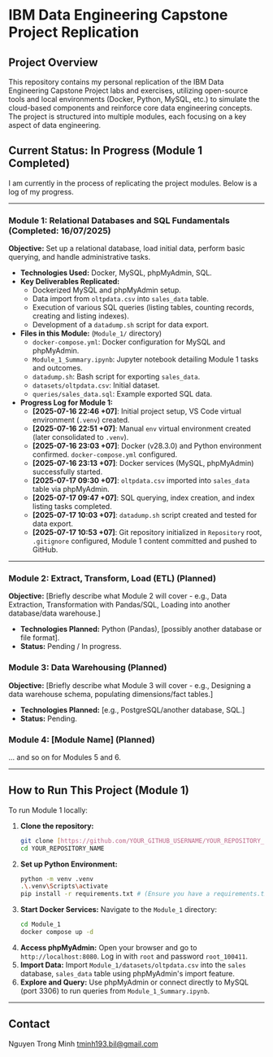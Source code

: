 # IBM Data Engineering Capstone Project Replication

## Project Overview
This repository contains my personal replication of the IBM Data Engineering Capstone Project labs and exercises, utilizing open-source tools and local environments (Docker, Python, MySQL, etc.) to simulate the cloud-based components and reinforce core data engineering concepts. The project is structured into multiple modules, each focusing on a key aspect of data engineering.

## Current Status: In Progress (Module 1 Completed)

I am currently in the process of replicating the project modules. Below is a log of my progress.

---

### Module 1: Relational Databases and SQL Fundamentals (Completed: 16/07/2025)
**Objective:** Set up a relational database, load initial data, perform basic querying, and handle administrative tasks.
* **Technologies Used:** Docker, MySQL, phpMyAdmin, SQL.
* **Key Deliverables Replicated:**
    * Dockerized MySQL and phpMyAdmin setup.
    * Data import from `oltpdata.csv` into `sales_data` table.
    * Execution of various SQL queries (listing tables, counting records, creating and listing indexes).
    * Development of a `datadump.sh` script for data export.
* **Files in this Module:** (`Module_1/` directory)
    * `docker-compose.yml`: Docker configuration for MySQL and phpMyAdmin.
    * `Module_1_Summary.ipynb`: Jupyter notebook detailing Module 1 tasks and outcomes.
    * `datadump.sh`: Bash script for exporting `sales_data`.
    * `datasets/oltpdata.csv`: Initial dataset.
    * `queries/sales_data.sql`: Example exported SQL data.
* **Progress Log for Module 1:**
    * **[2025-07-16 22:46 +07]**: Initial project setup, VS Code virtual environment (`.venv`) created.
    * **[2025-07-16 22:51 +07]**: Manual `env` virtual environment created (later consolidated to `.venv`).
    * **[2025-07-16 23:03 +07]**: Docker (v28.3.0) and Python environment confirmed. `docker-compose.yml` configured.
    * **[2025-07-16 23:13 +07]**: Docker services (MySQL, phpMyAdmin) successfully started.
    * **[2025-07-17 09:30 +07]**: `oltpdata.csv` imported into `sales_data` table via phpMyAdmin.
    * **[2025-07-17 09:47 +07]**: SQL querying, index creation, and index listing tasks completed.
    * **[2025-07-17 10:03 +07]**: `datadump.sh` script created and tested for data export.
    * **[2025-07-17 10:53 +07]**: Git repository initialized in `Repository` root, `.gitignore` configured, Module 1 content committed and pushed to GitHub.

---

### Module 2: Extract, Transform, Load (ETL) (Planned)
**Objective:** [Briefly describe what Module 2 will cover - e.g., Data Extraction, Transformation with Pandas/SQL, Loading into another database/data warehouse.]
* **Technologies Planned:** Python (Pandas), [possibly another database or file format].
* **Status:** Pending / In progress.

### Module 3: Data Warehousing (Planned)
**Objective:** [Briefly describe what Module 3 will cover - e.g., Designing a data warehouse schema, populating dimensions/fact tables.]
* **Technologies Planned:** [e.g., PostgreSQL/another database, SQL.]
* **Status:** Pending.

### Module 4: [Module Name] (Planned)
... and so on for Modules 5 and 6.

---

## How to Run This Project (Module 1)
To run Module 1 locally:
1.  **Clone the repository:**
    ```bash
    git clone [https://github.com/YOUR_GITHUB_USERNAME/YOUR_REPOSITORY_NAME.git](https://github.com/EntityEbisu/IBM-Data-Engineering-Capstone-Project.git)
    cd YOUR_REPOSITORY_NAME
    ```
2.  **Set up Python Environment:**
    ```bash
    python -m venv .venv
    .\.venv\Scripts\activate
    pip install -r requirements.txt # (Ensure you have a requirements.txt if needed for future modules)
    ```
3.  **Start Docker Services:**
    Navigate to the `Module_1` directory:
    ```bash
    cd Module_1
    docker compose up -d
    ```
4.  **Access phpMyAdmin:** Open your browser and go to `http://localhost:8080`. Log in with `root` and password `root_100411`.
5.  **Import Data:** Import `Module_1/datasets/oltpdata.csv` into the `sales` database, `sales_data` table using phpMyAdmin's import feature.
6.  **Explore and Query:** Use phpMyAdmin or connect directly to MySQL (port 3306) to run queries from `Module_1_Summary.ipynb`.

---

## Contact
Nguyen Trong Minh
tminh193.bil@gmail.com

